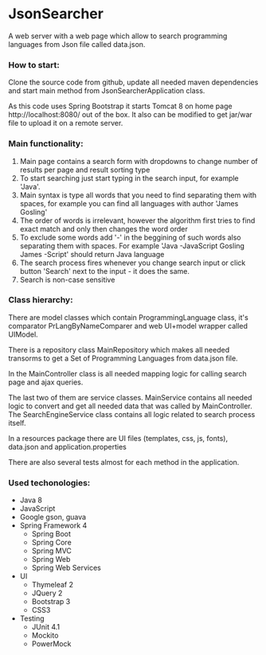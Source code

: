 # JsonSearcher
<p>A web server with a web page which allow to search programming languages from Json file called data.json.</p>
<h3>How to start:</h3>
<p>Clone the source code from github, update all needed maven dependencies and start main method from JsonSearcherApplication class.</p>
<p>As this code uses Spring Bootstrap it starts Tomcat 8 on home page http://localhost:8080/ out of the box. It also can be modified to get jar/war file to upload it on a remote server.</p>
<h3>Main functionality:</h3>
<ol>
  <li>Main page contains a search form with dropdowns to change number of results per page and result sorting type</li>
  <li>To start searching just start typing in the search input, for example 'Java'.</li>
  <li>Main syntax is type all words that you need to find separating them with spaces, for example you can find all languages with author 'James Gosling'</li>
  <li>The order of words is irrelevant, however the algorithm first tries to find exact match and only then changes the word order</li>
  <li>To exclude some words add '-' in the beggining of such words also separating them with spaces. For example 'Java -JavaScript Gosling James -Script' should return Java language</li>
  <li>The search process fires whenever you change search input or click button 'Search' next to the input - it does the same.</li>
  <li>Search is non-case sensitive</li>
</ol>
<h3>Class hierarchy:</h3>
<p>There are model classes which contain ProgrammingLanguage class, it's comparator PrLangByNameComparer and web UI+model wrapper called UIModel.</p>
<p>There is a repository class MainRepository which makes all needed transorms to get a Set of Programming Languages from data.json file.</p>
<p>In the MainController class is all needed mapping logic for calling search page and ajax queries.</p>
<p>The last two of them are service classes. MainService contains all needed logic to convert and get all needed data that was called by MainController. The SearchEngineService class contains all logic related to search process itself.</p>
<p>In a resources package there are UI files (templates, css, js, fonts), data.json and application.properties</p>
<p>There are also several tests almost for each method in the application.</p>
<h3>Used techonologies:</h3>
<ul>
    <li>Java 8</li>
    <li>JavaScript</li>
    <li>Google gson, guava</li>
    <li>Spring Framework 4
        <ul>
            <li>Spring Boot</li>
            <li>Spring Core</li>
            <li>Spring MVC</li>
            <li>Spring Web</li>
            <li>Spring Web Services</li>
        </ul>
    </li>
    <li> UI
        <ul>
            <li>Thymeleaf 2</li>
            <li>JQuery 2</li>
            <li>Bootstrap 3</li>
            <li>CSS3</li>
        </ul>
    </li>
    <li>Testing
        <ul>
            <li>JUnit 4.1</li>
            <li>Mockito</li>
            <li>PowerMock</li>
        </ul>
    </li>
</ul>
